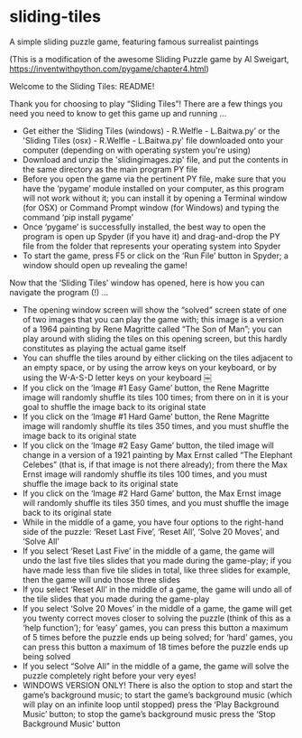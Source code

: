 # sliding-tiles
A simple sliding puzzle game, featuring famous surrealist paintings

(This is a modification of the awesome Sliding Puzzle game by Al Sweigart, https://inventwithpython.com/pygame/chapter4.html)


Welcome to the Sliding Tiles: README!

Thank you for choosing to play “Sliding Tiles”!
There are a few things you need you need to know to get this game up and running ...
- Get either the ‘Sliding Tiles (windows) - R.Welfle - L.Baitwa.py’ or the 'Sliding Tiles (osx) - R.Welfle - L.Baitwa.py' file downloaded onto your computer (depending on with operating system you're using)
- Download and unzip the 'slidingimages.zip' file, and put the contents in the same directory as the main program PY file
- Before you open the game via the pertinent PY file, make sure that you have the ‘pygame’ module installed on your computer, as this program will not work without it; you can install it by opening a Terminal window (for OSX) or Command Prompt window (for Windows) and typing the command ‘pip install pygame’
- Once ‘pygame’ is successfully installed, the best way to open the program is open up Spyder (if you have it) and drag-and-drop the PY file from the folder that represents your operating system into Spyder
- To start the game, press F5 or click on the ‘Run File’ button in Spyder; a window should open up revealing the game!

Now that the ‘Sliding Tiles’ window has opened, here is how you can navigate the program (!) ...
- The opening window screen will show the “solved” screen state of one of two images that you can play the game with; this image is a version of a 1964 painting by Rene Magritte called “The Son of Man”; you can play around with sliding the tiles on this opening screen, but this hardly constitutes as playing the actual game itself
- You can shuffle the tiles around by either clicking on the tiles adjacent to an empty space, or by using the arrow keys on your keyboard, or by using the W-A-S-D letter keys on your keyboard
￼
- If you click on the ‘Image #1 Easy Game’ button, the Rene Magritte image will randomly shuffle its tiles 100 times; from there on in it is your goal to shuffle the image back to its original state
- If you click on the ‘Image #1 Hard Game’ button, the Rene Magritte image will randomly shuffle its tiles 350 times, and you must shuffle the image back to its original state
- If you click on the ‘Image #2 Easy Game’ button, the tiled image will change in a version of a 1921 painting by Max Ernst called “The Elephant Celebes” (that is, if that image is not there already); from there the Max Ernst image will randomly shuffle its tiles 100 times, and you must shuffle the image back to its original state
- If you click on the ‘Image #2 Hard Game’ button, the Max Ernst image will randomly shuffle its tiles 350 times, and you must shuffle the image back to its original state
- While in the middle of a game, you have four options to the right-hand side of the puzzle: ‘Reset Last Five’, ‘Reset All’, ‘Solve 20 Moves’, and ‘Solve All’
- If you select ‘Reset Last Five’ in the middle of a game, the game will undo the last five tiles slides that you made during the game-play; if you have made less than five tile slides in total, like three slides for example, then the game will undo those three slides
- If you select ‘Reset All’ in the middle of a game, the game will undo all of the tile slides that you made during the game-play
- If you select ‘Solve 20 Moves’ in the middle of a game, the game will get you twenty correct moves closer to solving the puzzle (think of this as a ‘help function’); for ‘easy’ games, you can press this button a maximum of 5 times before the puzzle ends up being solved; for ‘hard’ games, you can press this button a maximum of 18 times before the puzzle ends up being solved
- If you select “Solve All” in the middle of a game, the game will solve the puzzle completely right before your very eyes!
- WINDOWS VERSION ONLY! ​There is also the option to stop and start the game’s background music; to start the game’s background music (which will play on an infinite loop until stopped) press the ‘Play Background Music’ button; to stop the game’s background music press the ‘Stop Background Music’ button
